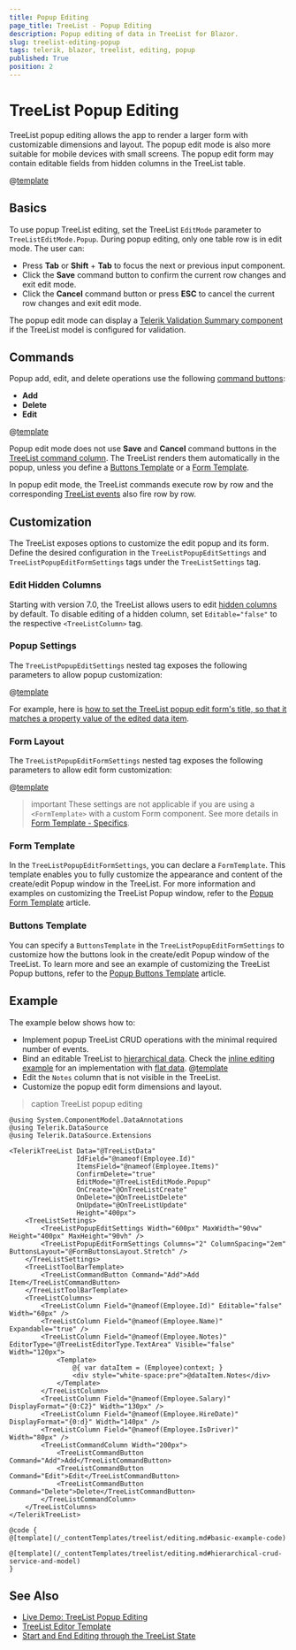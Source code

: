 ```yaml
---
title: Popup Editing
page_title: TreeList - Popup Editing
description: Popup editing of data in TreeList for Blazor.
slug: treelist-editing-popup
tags: telerik, blazor, treelist, editing, popup
published: True
position: 2
---
```


# TreeList Popup Editing

TreeList popup editing allows the app to render a larger form with customizable dimensions and layout. The popup edit mode is also more suitable for mobile devices with small screens. The popup edit form may contain editable fields from hidden columns in the TreeList table.

@[template](/_contentTemplates/treelist/editing.md#overview-required)

## Basics

To use popup TreeList editing, set the TreeList `EditMode` parameter to `TreeListEditMode.Popup`. During popup editing, only one table row is in edit mode. The user can:

* Press **Tab** or **Shift** + **Tab** to focus the next or previous input component.
* Click the **Save** command button to confirm the current row changes and exit edit mode.
* Click the **Cancel** command button or press **ESC** to cancel the current row changes and exit edit mode.

The popup edit mode can display a [Telerik Validation Summary component](slug:validation-tools-summary) if the TreeList model is configured for validation.

## Commands

Popup add, edit, and delete operations use the following [command buttons](slug:treelist-editing-overview#commands):

* **Add**
* **Delete**
* **Edit**

@[template](/_contentTemplates/treelist/editing.md#without-commands)

Popup edit mode does not use **Save** and **Cancel** command buttons in the [TreeList command column](slug:treelist-columns-command). The TreeList renders them automatically in the popup, unless you define a [Buttons Template](slug:treelist-templates-popup-buttons) or a [Form Template](slug:treelist-templates-popup-form).

In popup edit mode, the TreeList commands execute row by row and the corresponding [TreeList events](slug:treelist-editing-overview#events) also fire row by row.

## Customization

The TreeList exposes options to customize the edit popup and its form. Define the desired configuration in the `TreeListPopupEditSettings` and `TreeListPopupEditFormSettings` tags under the `TreeListSettings` tag.

### Edit Hidden Columns

Starting with version 7.0, the TreeList allows users to edit [hidden columns](slug:treelist-columns-visible) by default. To disable editing of a hidden column, set `Editable="false"` to the respective `<TreeListColumn>` tag.

### Popup Settings

The `TreeListPopupEditSettings` nested tag exposes the following parameters to allow popup customization:

@[template](/_contentTemplates/common/popup-edit-customization.md#popup-settings)

For example, here is [how to set the TreeList popup edit form's title, so that it matches a property value of the edited data item](slug:grid-kb-popup-edit-title).

### Form Layout

The `TreeListPopupEditFormSettings` nested tag exposes the following parameters to allow edit form customization:

@[template](/_contentTemplates/common/popup-edit-customization.md#edit-form-settings)

>important These settings are not applicable if you are using a `<FormTemplate>` with a custom Form component. See more details in [Form Template - Specifics](slug:treelist-templates-popup-form#specifics).

### Form Template

In the `TreeListPopupEditFormSettings`, you can declare a `FormTemplate`. This template enables you to fully customize the appearance and content of the create/edit Popup window in the TreeList. For more information and examples on customizing the TreeList Popup window, refer to the [Popup Form Template](slug:treelist-templates-popup-form) article.

### Buttons Template

You can specify a `ButtonsTemplate` in the `TreeListPopupEditFormSettings` to customize how the buttons look in the create/edit Popup window of the TreeList. To learn more and see an example of customizing the TreeList Popup buttons, refer to the [Popup Buttons Template](slug:treelist-templates-popup-buttons) article.

## Example

The example below shows how to:

* Implement popup TreeList CRUD operations with the minimal required number of events.
* Bind an editable TreeList to [hierarchical data](slug:treelist-data-binding-hierarchical-data). Check the [inline editing example](slug:treelist-editing-inline#example) for an implementation with [flat data](slug:treelist-data-binding-flat-data).
@[template](/_contentTemplates/treelist/editing.md#basic-example-description)
* Edit the `Notes` column that is not visible in the TreeList.
* Customize the popup edit form dimensions and layout.

>caption TreeList popup editing

````RAZOR
@using System.ComponentModel.DataAnnotations
@using Telerik.DataSource
@using Telerik.DataSource.Extensions

<TelerikTreeList Data="@TreeListData"
                 IdField="@nameof(Employee.Id)"
                 ItemsField="@nameof(Employee.Items)"
                 ConfirmDelete="true"
                 EditMode="@TreeListEditMode.Popup"
                 OnCreate="@OnTreeListCreate"
                 OnDelete="@OnTreeListDelete"
                 OnUpdate="@OnTreeListUpdate"
                 Height="400px">
    <TreeListSettings>
        <TreeListPopupEditSettings Width="600px" MaxWidth="90vw" Height="400px" MaxHeight="90vh" />
        <TreeListPopupEditFormSettings Columns="2" ColumnSpacing="2em" ButtonsLayout="@FormButtonsLayout.Stretch" />
    </TreeListSettings>
    <TreeListToolBarTemplate>
        <TreeListCommandButton Command="Add">Add Item</TreeListCommandButton>
    </TreeListToolBarTemplate>
    <TreeListColumns>
        <TreeListColumn Field="@nameof(Employee.Id)" Editable="false" Width="60px" />
        <TreeListColumn Field="@nameof(Employee.Name)" Expandable="true" />
        <TreeListColumn Field="@nameof(Employee.Notes)" EditorType="@TreeListEditorType.TextArea" Visible="false" Width="120px">
            <Template>
                @{ var dataItem = (Employee)context; }
                <div style="white-space:pre">@dataItem.Notes</div>
            </Template>
        </TreeListColumn>
        <TreeListColumn Field="@nameof(Employee.Salary)" DisplayFormat="{0:C2}" Width="130px" />
        <TreeListColumn Field="@nameof(Employee.HireDate)" DisplayFormat="{0:d}" Width="140px" />
        <TreeListColumn Field="@nameof(Employee.IsDriver)" Width="80px" />
        <TreeListCommandColumn Width="200px">
            <TreeListCommandButton Command="Add">Add</TreeListCommandButton>
            <TreeListCommandButton Command="Edit">Edit</TreeListCommandButton>
            <TreeListCommandButton Command="Delete">Delete</TreeListCommandButton>
        </TreeListCommandColumn>
    </TreeListColumns>
</TelerikTreeList>

@code {
@[template](/_contentTemplates/treelist/editing.md#basic-example-code)

@[template](/_contentTemplates/treelist/editing.md#hierarchical-crud-service-and-model)
}
````

## See Also

* [Live Demo: TreeList Popup Editing](https://demos.telerik.com/blazor-ui/treelist/editing-popup)
* [TreeList Editor Template](slug:treelist-templates-editor)
* [Start and End Editing through the TreeList State](slug:grid-kb-add-edit-state)
